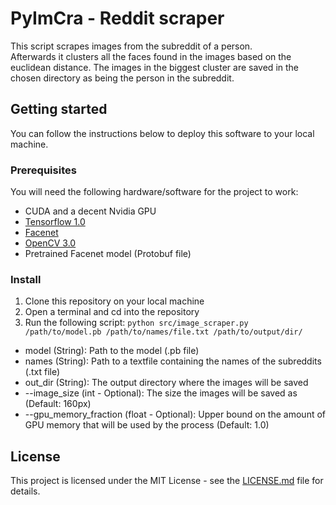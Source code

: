 # PyImCra - Reddit scraper 
This script scrapes images from the subreddit of a person.  
Afterwards it clusters all the faces found in the images based on the euclidean distance. 
The images in the biggest cluster are saved in the chosen directory as being the person in the subreddit.

## Getting started
You can follow the instructions below to deploy this software to your local machine. 

### Prerequisites
You will need the following hardware/software for the project to work:
* CUDA and a decent Nvidia GPU
* [Tensorflow 1.0](https://www.tensorflow.org/)
* [Facenet](https://github.com/davidsandberg/facenet)
* [OpenCV 3.0](http://opencv.org/opencv-3-0.html)
* Pretrained Facenet model (Protobuf file)

### Install
1. Clone this repository on your local machine
2. Open a terminal and cd into the repository
3. Run the following script:
`python src/image_scraper.py /path/to/model.pb /path/to/names/file.txt /path/to/output/dir/`
  * model (String): Path to the model (.pb file)
  * names (String): Path to a textfile containing the names of the subreddits (.txt file)
  * out_dir (String): The output directory where the images will be saved 
  * --image_size (int - Optional): The size the images will be saved as (Default: 160px)
  * --gpu_memory_fraction (float - Optional): Upper bound on the amount of GPU memory that will be used by the process (Default: 1.0)
  
## License
This project is licensed under the MIT License - see the [LICENSE.md](https://github.com/PXL-IT/PyImCra/blob/image/LICENSE.md) file for details.